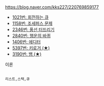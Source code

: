 https://blog.naver.com/kks227/220769859177

* [1021번: 회전하는 큐](https://acmicpc.net/problem/1021)
* [1158번: 조세퍼스 문제](https://acmicpc.net/problem/1158)
* [2346번: 풍선 터뜨리기](https://acmicpc.net/problem/2346)
* [2840번: 행운의 바퀴](https://acmicpc.net/problem/2840)
* [1406번: 에디터](https://acmicpc.net/problem/1406)
* [5397번: 키로거 (★)](https://acmicpc.net/problem/5397)
* [3190번: 뱀 (★)](https://acmicpc.net/problem/3190)


이론

```

리스트,스택,큐





```